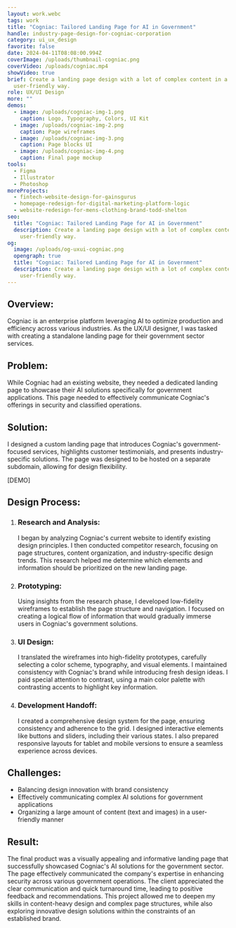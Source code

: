 ```yaml
---
layout: work.webc
tags: work
title: "Cogniac: Tailored Landing Page for AI in Government"
handle: industry-page-design-for-cogniac-corporation
category: ui_ux_design
favorite: false
date: 2024-04-11T08:08:00.994Z
coverImage: /uploads/thumbnail-cogniac.png
coverVideo: /uploads/cogniac.mp4
showVideo: true
brief: Create a landing page design with a lot of complex content in a
  user-friendly way.
role: UX/UI Design
more: ""
demos:
  - image: /uploads/cogniac-img-1.png
    caption: Logo, Typography, Colors, UI Kit
  - image: /uploads/cogniac-img-2.png
    caption: Page wireframes
  - image: /uploads/cogniac-img-3.png
    caption: Page blocks UI
  - image: /uploads/cogniac-img-4.png
    caption: Final page mockup
tools:
  - Figma
  - Illustrator
  - Photoshop
moreProjects:
  - fintech-website-design-for-gainsgurus
  - homepage-redesign-for-digital-marketing-platform-logic
  - website-redesign-for-mens-clothing-brand-todd-shelton
seo:
  title: "Cogniac: Tailored Landing Page for AI in Government"
  description: Create a landing page design with a lot of complex content in a
    user-friendly way.
og:
  image: /uploads/og-uxui-cogniac.png
  opengraph: true
  title: "Cogniac: Tailored Landing Page for AI in Government"
  description: Create a landing page design with a lot of complex content in a
    user-friendly way.
---
```

## Overview:

Cogniac is an enterprise platform leveraging AI to optimize production and efficiency across various industries. As the UX/UI designer, I was tasked with creating a standalone landing page for their government sector services.

## Problem:

While Cogniac had an existing website, they needed a dedicated landing page to showcase their AI solutions specifically for government applications. This page needed to effectively communicate Cogniac's offerings in security and classified operations.

## Solution:

I designed a custom landing page that introduces Cogniac's government-focused services, highlights customer testimonials, and presents industry-specific solutions. The page was designed to be hosted on a separate subdomain, allowing for design flexibility.

\[DEMO]

## Design Process:

1. ### Research and Analysis:

   I began by analyzing Cogniac's current website to identify existing design principles. I then conducted competitor research, focusing on page structures, content organization, and industry-specific design trends. This research helped me determine which elements and information should be prioritized on the new landing page.
2. ### Prototyping:

   Using insights from the research phase, I developed low-fidelity wireframes to establish the page structure and navigation. I focused on creating a logical flow of information that would gradually immerse users in Cogniac's government solutions.
3. ### UI Design:

   I translated the wireframes into high-fidelity prototypes, carefully selecting a color scheme, typography, and visual elements. I maintained consistency with Cogniac's brand while introducing fresh design ideas. I paid special attention to contrast, using a main color palette with contrasting accents to highlight key information.
4. ### Development Handoff:

   I created a comprehensive design system for the page, ensuring consistency and adherence to the grid. I designed interactive elements like buttons and sliders, including their various states. I also prepared responsive layouts for tablet and mobile versions to ensure a seamless experience across devices.

## Challenges:

* Balancing design innovation with brand consistency
* Effectively communicating complex AI solutions for government applications
* Organizing a large amount of content (text and images) in a user-friendly manner

## Result:

The final product was a visually appealing and informative landing page that successfully showcased Cogniac's AI solutions for the government sector. The page effectively communicated the company's expertise in enhancing security across various government operations. The client appreciated the clear communication and quick turnaround time, leading to positive feedback and recommendations. This project allowed me to deepen my skills in content-heavy design and complex page structures, while also exploring innovative design solutions within the constraints of an established brand.